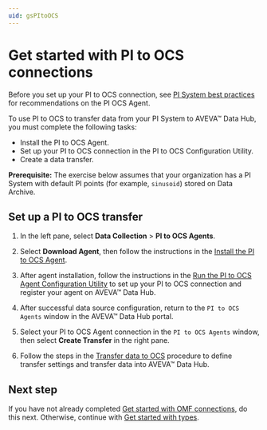 ```yaml
---
uid: gsPItoOCS
---
```


# Get started with PI to OCS connections

Before you set up your PI to OCS connection, see [PI System best practices](xref:bpPISystemConnection) for recommendations on the PI OCS Agent.

To use PI to OCS to transfer data from your PI System to AVEVA&trade; Data Hub, you must complete the following tasks:

- Install the PI to OCS Agent.
- Set up your PI to OCS connection in the PI to OCS Configuration Utility.
- Create a data transfer.

**Prerequisite:** The exercise below assumes that your organization has a PI System with default PI points (for example, `sinusoid`) stored on Data Archive.

## Set up a PI to OCS transfer

1. In the left pane, select **Data Collection** > **PI to OCS Agents**.

1. Select **Download Agent**, then follow the instructions in the [Install the PI to OCS Agent](xref:install-agent).

1. After agent installation, follow the instructions in the [Run the PI to OCS Agent Configuration Utility](xref:pi-to-ocs-utility) to set up your PI to OCS connection and register your agent on AVEVA&trade; Data Hub.

1. After successful data source configuration, return to the `PI to OCS Agents` window in the AVEVA&trade; Data Hub portal.

1. Select your PI to OCS Agent connection in the `PI to OCS Agents` window, then select **Create Transfer** in the right pane.

1. Follow the steps in the [Transfer data to OCS](xref:transfer-data) procedure to define transfer settings and transfer data into AVEVA&trade; Data Hub.

## Next step

If you have not already completed [Get started with OMF connections](xref:gsOMF), do this next. Otherwise, continue with [Get started with types](xref:gsTypes).
